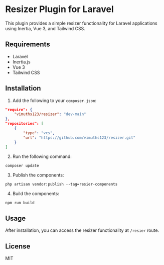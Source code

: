 # Resizer Plugin for Laravel

This plugin provides a simple resizer functionality for Laravel applications using Inertia, Vue 3, and Tailwind CSS.

## Requirements

- Laravel
- Inertia.js
- Vue 3
- Tailwind CSS

## Installation

1. Add the following to your `composer.json`:

```json
"require": {
    "vimuths123/resizer": "dev-main"
},
"repositories": [
    {
        "type": "vcs",
        "url": "https://github.com/vimuths123/resizer.git"
    }
]
```

2. Run the following command:

```
composer update
```

3. Publish the components:

```
php artisan vendor:publish --tag=resier-components
```

4. Build the components:

```
npm run build
```

## Usage

After installation, you can access the resizer functionality at `/resier` route.

## License

MIT
